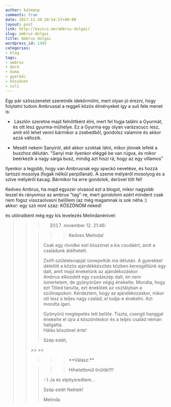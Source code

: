 ```yaml
---
author: kalmanp
comments: true
date: 2017-11-30 20:54:57+00:00
layout: post
link: http://kavics.me/ambrus-dolgai/
slug: ambrus-dolgai
title: Ambrus dolgai
wordpress_id: 1345
categories:
- blog
tags:
- ambrus
- derű
- duma
- gyerkőc
- köszönet
- suli
---
```


Egy pár szösszenetet szeretnék idekörmölni, mert olyan jó érezni, hogy folytatni tudom Ambrussal a reggeli közös élményeket így a suli fele menet is:



 	
  *  Lászlón szeretne majd felnőttként élni, mert fel fogja találni a Gyurmát, és ott lesz gyurma-műhelye. Ez a Gyurma egy olyan varázscucc lesz, amit elő lehet venni bármikor a zsebedből, gondolsz valamire és akkor azzá változik.

 	
  * Mesélt nekem Sanyiról, akit akkor szoktak látni, mikor jönnek lefelé a buszhoz délután. "Sanyi már ilyenkor eléggé be van rúgva, és mikor beérkezik a nagy sárga busz, mindig azt hiszi rá, hogy az egy villamos"


Ilyenkor a legjobb, hogy van Ambrusnak egy speckó nevetése, és hozzá tartozó mosolya (fogak nélkül perpillanat). A szeme mélyéről mosolyog és a szíve mélyéről kacag. Bármikor ha erre gondolok, derűvel tölt fel!

Kedves Ambrus, ha majd egyszer olvasod ezt a blogot, mikor nagyobb leszel és rányomsz az ambrus "tag"-re, mert gondolom azért mindent csak nem fogsz visszaolvasni belőlem (az még magamnak is sok néha :) akkor: egy szó mint száz: KÖSZÖNÖM neked!

és utóiratként még egy kis levelezés Melindanénivel:


<blockquote>

> 
> 

> 
> 

> 
> 

> 
> <blockquote>

>> 
>> 

>> 
>> 

>> 
>> 2017. november 12. 21:46:  


>> 
>> <blockquote>Kedves Melinda!  
  
Csak egy rövidke esti köszönet a kis csodáért, amit a családunk átélhetett.  
  
Zsófi születésnapját ünnepeltük ma délután. A gyerekkel délelőtt a közös ajándékkészítés közben keresgéltünk egy dalt, amit majd énekelünk az ajándékozáskor.  
Ambrus elkezdett egy csodaszép dalt, én nem ismertetem, de gyönyörűen végig énekelte. Mondta, hogy ezt Tőled tanulta, ezt éneklitek az osztályban a szülinapokon. Kérdeztem, hogy az ajándékozáskor, mikor ott lesz a teljes nagy család, el tudja-e énekelni. Azt mondta igen.  
  
Gyönyörű meglepetés lett belőle. Tiszta, csengő hanggal énekelte el újra a köszöntéskor és a teljes család némán hallgatta.  
Hálás köszönet érte!  
  
Szép estét,  
</blockquote>
>> 
>> 

>> 
>> <blockquote>**Válasz:**</blockquote>
>> 
>> 

>> 
>> <blockquote>Hihetetlenül örülök!!!!
:-)
Ja és elpityeredtem...

Szép estét Nektek!

Melinda​</blockquote>
>> 
>> 

>> 
>> 

>> 
>> 

>> 
>> </blockquote>
> 
> 

> 
> 

> 
> 

> 
> </blockquote>



